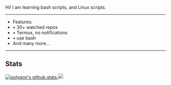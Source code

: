 Hi! I am learning bash scripts, and Linux scripts.
***
- Features:
- • 30+ watched repos
- • Termux, no notifications
- • use bash
- And many more...
***
## Stats
<a href="https://github.com/toomails9999">
  <img align="center" src="https://github-readme-stats.vercel.app/api?username=toomails9999&show_icons=true&theme=dark&line_height=27" alt="polygon's github stats"/>
</a>

<a href="https://github.com/toomails9999">
  <img src="https://github-readme-stats.anuraghazra1.vercel.app/api/top-langs/?username=toomails9999&layout=compact&theme=radical&count_private=true&locale=de"
</a>
